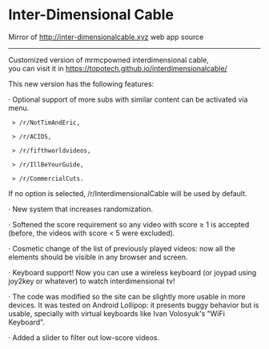 # Inter-Dimensional Cable
Mirror of http://inter-dimensionalcable.xyz web app source          
                                                                     
----                                                                 
Customized version of mrmcpowned interdimensional cable,            
you can visit it in https://topotech.github.io/interdimensionalcable/ 
                                                                     
This new version has the following features:

 · Optional support of more subs with similar content can be activated via menu.
 
     > /r/NotTimAndEric,
     
     > /r/ACIDS,
     
     > /r/fifthworldvideos,
     
     > /r/IllBeYourGuide,

     > /r/CommercialCuts.
     
   If no option is selected, /r/InterdimensionalCable will be used by default.
 
 · New system that increases randomization. 
 
 · Softened the score requirement so any video with score ≥ 1 is accepted 
   (before, the videos with score < 5 were excluded). 
 
 · Cosmetic change of the list of previously played videos: now all the elements
   should be visible in any browser and screen. 
 
 · Keyboard support! Now you can use a wireless keyboard (or joypad using joy2key
   or whatever) to watch interdimensional tv! 
 
 · The code was modified so the site can be slightly more usable in more devices.
   It was tested on Android Lollipop: it presents buggy behavior but is usable, 
   specially with virtual keyboards like Ivan Volosyuk's "WiFi Keyboard".

 · Added a slider to filter out low-score videos.
